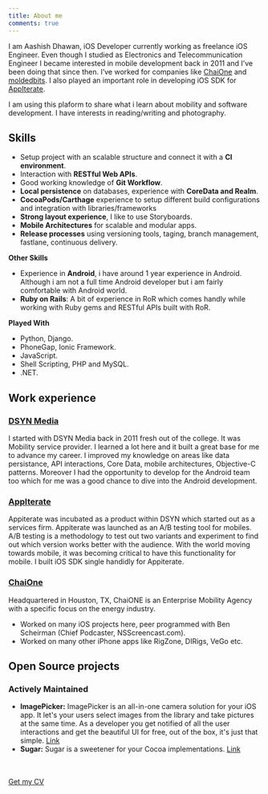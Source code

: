 ```yaml
---
title: About me
comments: true
---
```


I am Aashish Dhawan, iOS Developer currently working as freelance iOS Engineer. Even though I studied as Electronics and Telecommunication Engineer I became interested in mobile development back in 2011 and I’ve been doing that since then. I’ve worked for companies like [ChaiOne](https://chaione.com) and [moldedbits](http://moldedbits.com). I also played an important role in developing iOS SDK for [AppIterate](https://yourstory.com/2015/04/flipkart-acquires-appiterate/).

I am using this plaform to share what i learn about mobility and software development. I have interests in reading/writing and photography.

## Skills

- Setup project with an scalable structure and connect it with a **CI environment**.
- Interaction with **RESTful Web APIs**.
- Good working knowledge of **Git Workflow**.
- **Local persistence** on databases, experience with **CoreData and Realm**.
- **CocoaPods/Carthage** experience to setup different build configurations and integration with libraries/frameworks
- **Strong layout experience**, I like to use Storyboards.
- **Mobile Architectures** for scalable and modular apps.
- **Release processes** using versioning tools, taging, branch management, fastlane, continuous delivery.

**Other Skills**

- Experience in **Android**, i have around 1 year experience in Android. Although i am not a full time Android developer but i am fairly comfortable with Android world.
- **Ruby on Rails**: A bit of experience in RoR which comes handly while working with Ruby gems and RESTful APIs built with RoR.

**Played With**

- Python, Django.
- PhoneGap, Ionic Framework.
- JavaScript.
- Shell Scripting, PHP and MySQL.
- .NET.

## Work experience

### [DSYN Media](https://yourstory.com/2013/05/startup-dsyn-builds-products-at-the-convergence-of-design-and-technology/)
I started with DSYN Media back in 2011 fresh out of the college. It was Mobility service provider. I learned a lot here and it built a great base for me to advance my career. I improved my knowledge on areas like data persistance, API interactions, Core Data, mobile architectures, Objective-C patterns. Moreover I had the opportunity to develop for the Android team too which for me was a good chance to dive into the Android development.



### [AppIterate](https://yourstory.com/2015/04/flipkart-acquires-appiterate/)
Appiterate was incubated as a product within DSYN which started out as a services firm. Appiterate was launched as an A/B testing tool for mobiles. A/B testing is a methodology to test out two variants and experiment to find out which version works better with the audience. With the world moving towards mobile, it was becoming critical to have this functionality for mobile. I built iOS SDK single handidly for Appiterate.

### [ChaiOne](https://chaione.com)
Headquartered in Houston, TX, ChaiONE is an Enterprise Mobility Agency with a specific focus on the energy industry.

- Worked on many iOS projects here, peer programmed with Ben Scheirman (Chief Podcaster, NSScreencast.com).
- Worked on many other iPhone apps like RigZone, DIRigs, VeGo etc.


## Open Source projects

### Actively Maintained

- **ImagePicker:** ImagePicker is an all-in-one camera solution for your iOS app. It let's your users select images from the library and take pictures at the same time. As a developer you get notified of all the user interactions and get the beautiful UI for free, out of the box, it's just that simple. [Link](https://github.com/hyperoslo/ImagePicker)
- **Sugar:** Sugar is a sweetener for your Cocoa implementations. [Link](https://github.com/hyperoslo/Sugar)


<br><br>
<a href="{{ site.url }}/assets/others/english_cv.pdf" class="btn">Get my CV</a>

<!-- http://technicalpickles.com/posts/using-markdown-in-vim/ -->
